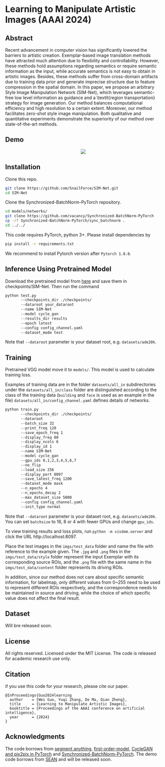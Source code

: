 # Learning to Manipulate Artistic Images (AAAI 2024)

## Abstract
Recent advancement in computer vision has significantly lowered the barriers to artistic creation. Exemplar-based image translation methods have attracted much attention due to flexibility and controllability. However, these methods hold assumptions regarding semantics or require semantic information as the input, while accurate semantics is not easy to obtain in artistic images. Besides, these methods suffer from cross-domain artifacts due to training data prior and generate imprecise structure due to feature compression in the spatial domain. In this paper, we propose an arbitrary Style Image Manipulation Network (SIM-Net), which leverages semantic-free low level information as guidance and a \textit{region transportation} strategy for image generation. Our method balances computational efficiency and high resolution to a certain extent. Moreover, our method facilitates zero-shot style image manipulation. Both qualitative and quantitative experiments demonstrate the superiority of our method over state-of-the-art methods.

## Demo

<!-- ![Demo](imgs/demo.gif) -->
<p align="center">
  <img src="./demo.gif">
</p>

## Installation

Clone this repo.
```bash
git clone https://github.com/SnailForce/SIM-Net.git
cd SIM-Net
``` 

Clone the Synchronized-BatchNorm-PyTorch repository.
```bash
cd models/networks/
git clone https://github.com/vacancy/Synchronized-BatchNorm-PyTorch
cp -rf Synchronized-BatchNorm-PyTorch/sync_batchnorm .
cd ../../
```

This code requires PyTorch, python 3+. Please install dependencies by
``` bash
pip install -r requirements.txt
```
We recommend to install Pytorch version after `Pytorch 1.8.0`.

## Inference Using Pretrained Model

Download the pretrained model from [here](https://drive.google.com/drive/folders/1gGKlXERnRMUcAQXtN5fJhmRcy3jyNLgL?usp=sharing) and save them in checkpoints/SIM-Net. Then run the command
``` bash
python test.py 
       --checkpoints_dir ./checkpoints/ 
       --dataroot your_dataroot
       --name SIM-Net 
       --model cycle_gan 
       --results_dir results 
       --epoch latest 
       --config config_channel.yaml 
       --dataset_mode test
```
Note that `--dataroot` parameter is your dataset root, e.g. `datasets/ade20k`.

## Training

Pretrained VGG model move it to `models/`. This model is used to calculate training loss.

Examples of training data are in the folder `datasets/all_in`
subdirectories under the `datasets/all_in/class` folder are distinguished according to the class of the training data (`building` and `face` is used as an example in the file) 
`datasets/all_in/config_channel.yaml` defines details of networks.

```bash
python train.py 
       --checkpoints_dir ./checkpoints/ 
       --dataroot
       --batch_size 32 
       --print_freq 120 
       --save_epoch_freq 1 
       --display_freq 80 
       --display_ncols 6 
       --display_id 1 
       --name SIM-Net 
       --model cycle_gan
       --gpu_ids 0,1,2,3,4,5,6,7 
       --no_flip 
       --load_size 256 
       --display_port 8097 
       --save_latest_freq 1200 
       --dataset_mode mask 
       --n_epochs 4  
       --n_epochs_decay 2  
       --max_dataset_size 5000 
       --config config_channel.yaml  
       --init_type normal
```

Note that `--dataroot` parameter is your dataset root, e.g. `datasets/ade20k`.
You can set `batchsize` to 16, 8 or 4 with fewer GPUs and change `gpu_ids`.

To view training results and loss plots, run `python -m visdom.server` and click the URL http://localhost:8097.

Place the test images in the `imgs/test_data` folder and name the file with reference to the example given. 
The `.jpg` and `.png` files in the `imgs/test_data/style` folder represent the input Exemplar with its corresponding source ROIs, and the `.png` file with the same name in the `imgs/test_data/content` folder represents its driving ROIs.

In addition, since our method does not care about specific semantic information, for labelmap, only different values from 0~255 need to be used to represent different ROIs respectively, and the correspondence needs to be maintained in source and driving, while the choice of which specific value does not affect the final result.

## Dataset
Will bre released soon.

## License
All rights reserved. Licensed under the MIT License.
The code is released for academic research use only.

## Citation

if you use this code for your research, please cite our paper.

```
@InProceedings{Guo2024learning
  author    = {Wei Guo, Yuqi Zhang, De Ma, Qian Zheng},
  title     = {Learning to Manipulate Artistic Images},
  booktitle = {Proceedings of the AAAI conference on artificial intelligence},
  year      = {2024}
}
```

## Acknowledgments
The code borrows from [segment anything](https://github.com/facebookresearch/segment-anything), [first-order-model](https://github.com/AliaksandrSiarohin/first-order-model), [CycleGAN and pix2pix in PyTorch](https://github.com/junyanz/pytorch-CycleGAN-and-pix2pix) and [Synchronized-BatchNorm-PyTorch](https://github.com/vacancy/Synchronized-BatchNorm-PyTorch).
The demo code borrows from [SEAN](https://github.com/ZPdesu/SEAN) and will be released soon.

